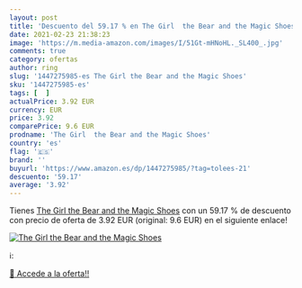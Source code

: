 ```yaml
---
layout: post
title: 'Descuento del 59.17 % en The Girl  the Bear and the Magic Shoes'
date: 2021-02-23 21:38:23
image: 'https://m.media-amazon.com/images/I/51Gt-mHNoHL._SL400_.jpg'
comments: true
category: ofertas
author: ring
slug: '1447275985-es The Girl the Bear and the Magic Shoes'
sku: '1447275985-es'
tags: [  ]
actualPrice: 3.92 EUR
currency: EUR
price: 3.92
comparePrice: 9.6 EUR
prodname: 'The Girl  the Bear and the Magic Shoes'
country: 'es'
flag: '🇪🇸'
brand: ''
buyurl: 'https://www.amazon.es/dp/1447275985/?tag=tolees-21'
descuento: '59.17'
average: '3.92'
---
```


Tienes [The Girl  the Bear and the Magic Shoes](https://www.amazon.es/dp/1447275985/?tag=tolees-21) con un 59.17 % de descuento con precio de oferta de 3.92 EUR (original: 9.6 EUR) en el siguiente enlace!

[![The Girl  the Bear and the Magic Shoes](https://m.media-amazon.com/images/I/51Gt-mHNoHL._SL400_.jpg)](https://www.amazon.es/dp/1447275985/?tag=tolees-21)

ℹ️:


[🛒 Accede a la oferta!!](https://www.amazon.es/dp/1447275985/?tag=tolees-21)
